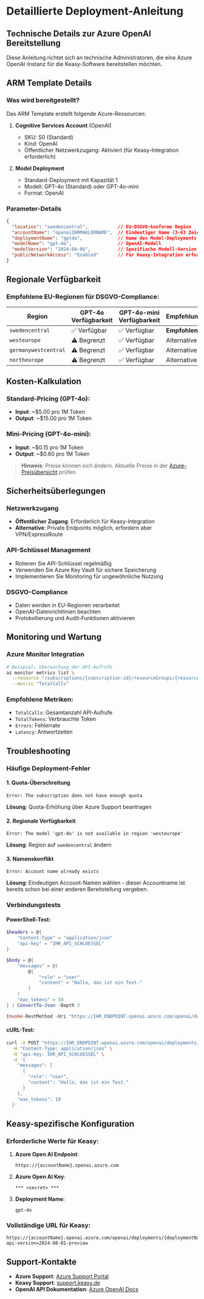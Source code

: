 # Detaillierte Deployment-Anleitung

## Technische Details zur Azure OpenAI Bereitstellung

Diese Anleitung richtet sich an technische Administratoren, die eine Azure OpenAI-Instanz für die Keasy-Software bereitstellen möchten.

## ARM Template Details

### Was wird bereitgestellt?

Das ARM Template erstellt folgende Azure-Ressourcen:

1. **Cognitive Services Account** (OpenAI)
   - SKU: S0 (Standard)
   - Kind: OpenAI
   - Öffentlicher Netzwerkzugang: Aktiviert (für Keasy-Integration erforderlich)

2. **Model Deployment**
   - Standard-Deployment mit Kapazität 1
   - Modell: GPT-4o (Standard) oder GPT-4o-mini
   - Format: OpenAI

### Parameter-Details

```json
{
  "location": "swedencentral",           // EU-DSGVO-konforme Region
  "accountName": "openaiIHRMAKLERNAME",  // Eindeutiger Name (3-63 Zeichen)
  "deploymentName": "gpt4o",             // Name des Model-Deployments
  "modelName": "gpt-4o",                 // OpenAI-Modell
  "modelVersion": "2024-08-06",          // Spezifische Modell-Version
  "publicNetworkAccess": "Enabled"       // Für Keasy-Integration erforderlich
}
```

## Regionale Verfügbarkeit

### Empfohlene EU-Regionen für DSGVO-Compliance:

| Region | GPT-4o Verfügbarkeit | GPT-4o-mini Verfügbarkeit | Empfehlung |
|--------|---------------------|---------------------------|------------|
| `swedencentral` | ✅ Verfügbar | ✅ Verfügbar | **Empfohlen** |
| `westeurope` | ⚠️ Begrenzt | ✅ Verfügbar | Alternative |
| `germanywestcentral` | ⚠️ Begrenzt | ✅ Verfügbar | Alternative |
| `northeurope` | ⚠️ Begrenzt | ✅ Verfügbar | Alternative |

## Kosten-Kalkulation

### Standard-Pricing (GPT-4o):
- **Input**: ~$5.00 pro 1M Token
- **Output**: ~$15.00 pro 1M Token

### Mini-Pricing (GPT-4o-mini):
- **Input**: ~$0.15 pro 1M Token  
- **Output**: ~$0.60 pro 1M Token

> **Hinweis**: Preise können sich ändern. Aktuelle Preise in der [Azure-Preisübersicht](https://azure.microsoft.com/pricing/details/cognitive-services/openai-service/) prüfen.

## Sicherheitsüberlegungen

### Netzwerkzugang
- **Öffentlicher Zugang**: Erforderlich für Keasy-Integration
- **Alternative**: Private Endpoints möglich, erfordern aber VPN/ExpressRoute

### API-Schlüssel Management
- Rotieren Sie API-Schlüssel regelmäßig
- Verwenden Sie Azure Key Vault für sichere Speicherung
- Implementieren Sie Monitoring für ungewöhnliche Nutzung

### DSGVO-Compliance
- Daten werden in EU-Regionen verarbeitet
- OpenAI-Datenrichtlinien beachten
- Protokollierung und Audit-Funktionen aktivieren

## Monitoring und Wartung

### Azure Monitor Integration
```bash
# Beispiel: Überwachung der API-Aufrufe
az monitor metrics list \
  --resource "/subscriptions/{subscription-id}/resourceGroups/{resource-group}/providers/Microsoft.CognitiveServices/accounts/{account-name}" \
  --metric "TotalCalls"
```

### Empfohlene Metriken:
- `TotalCalls`: Gesamtanzahl API-Aufrufe
- `TotalTokens`: Verbrauchte Token
- `Errors`: Fehlerrate
- `Latency`: Antwortzeiten

## Troubleshooting

### Häufige Deployment-Fehler

#### 1. Quota-Überschreitung
```
Error: The subscription does not have enough quota
```
**Lösung**: Quota-Erhöhung über Azure Support beantragen

#### 2. Regionale Verfügbarkeit
```
Error: The model 'gpt-4o' is not available in region 'westeurope'
```
**Lösung**: Region auf `swedencentral` ändern

#### 3. Namenskonflikt
```
Error: Account name already exists
```
**Lösung**: Eindeutigen Account-Namen wählen - dieser Accountname ist bereits schon bei einer anderen Bereitstellung vergeben.

### Verbindungstests

#### PowerShell-Test:
```powershell
$headers = @{
    "Content-Type" = "application/json"
    "api-key" = "IHR_API_SCHLUESSEL"
}

$body = @{
    "messages" = @(
        @{
            "role" = "user"
            "content" = "Hallo, das ist ein Test."
        }
    )
    "max_tokens" = 10
} | ConvertTo-Json -Depth 3

Invoke-RestMethod -Uri "https://IHR_ENDPOINT.openai.azure.com/openai/deployments/IHR_DEPLOYMENT/chat/completions?api-version=2024-08-01-preview" -Method POST -Headers $headers -Body $body
```

#### cURL-Test:
```bash
curl -X POST "https://IHR_ENDPOINT.openai.azure.com/openai/deployments/IHR_DEPLOYMENT/chat/completions?api-version=2024-08-01-preview" \
  -H "Content-Type: application/json" \
  -H "api-key: IHR_API_SCHLUESSEL" \
  -d '{
    "messages": [
      {
        "role": "user",
        "content": "Hallo, das ist ein Test."
      }
    ],
    "max_tokens": 10
  }'
```

## Keasy-spezifische Konfiguration

### Erforderliche Werte für Keasy:

1. **Azure Open AI Endpoint**: 
   ```
   https://{accountName}.openai.azure.com
   ```

2. **Azure Open AI Key**: 
   ```
   *** <secret> ***
   ```

3. **Deployment Name**:
   ```
   gpt-4o
   ```

### Vollständige URL für Keasy:
```
https://{accountName}.openai.azure.com/openai/deployments/{deploymentName}/chat/completions?api-version=2024-08-01-preview
```

## Support-Kontakte

- **Azure Support**: [Azure Support Portal](https://portal.azure.com/#blade/Microsoft_Azure_Support/HelpAndSupportBlade)
- **Keasy Support**: [support.keasy.de](https://support.keasy.de/ticket/add)
- **OpenAI API Dokumentation**: [Azure OpenAI Docs](https://docs.microsoft.com/azure/cognitive-services/openai/)
